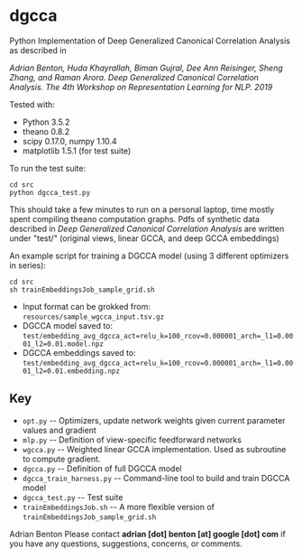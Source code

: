 # dgcca
Python Implementation of Deep Generalized Canonical Correlation Analysis as described in 

*Adrian Benton, Huda Khayrallah, Biman Gujral, Dee Ann Reisinger, Sheng Zhang, and Raman Arora. Deep Generalized Canonical Correlation Analysis. The 4th Workshop on Representation Learning for NLP. 2019*

Tested with:

+ Python 3.5.2
+ theano 0.8.2
+ scipy 0.17.0, numpy 1.10.4
+ matplotlib 1.5.1 (for test suite)

To run the test suite:

    cd src
    python dgcca_test.py

This should take a few minutes to run on a personal laptop, time mostly spent compiling theano computation graphs.  Pdfs of synthetic data described in *Deep Generalized Canonical Correlation Analysis* are written under "test/" (original views, linear GCCA, and deep GCCA embeddings)

An example script for training a DGCCA model (using 3 different optimizers in series):

    cd src
    sh trainEmbeddingsJob_sample_grid.sh

* Input format can be grokked from: `resources/sample_wgcca_input.tsv.gz`
* DGCCA model saved to: `test/embedding_avg_dgcca_act=relu_k=100_rcov=0.000001_arch=_l1=0.0001_l2=0.01.model.npz`
* DGCCA embeddings saved to: `test/embedding_avg_dgcca_act=relu_k=100_rcov=0.000001_arch=_l1=0.0001_l2=0.01.embedding.npz`

Key
----
* `opt.py`   -- Optimizers, update network weights given current parameter values and gradient
* `mlp.py`   -- Definition of view-specific feedforward networks
* `wgcca.py` -- Weighted linear GCCA implementation.  Used as subroutine to compute gradient.
* `dgcca.py` -- Definition of full DGCCA model
* `dgcca_train_harness.py` -- Command-line tool to build and train DGCCA model 
* `dgcca_test.py` -- Test suite
* `trainEmbeddingsJob.sh` -- A more flexible version of `trainEmbeddingsJob_sample_grid.sh`

Adrian Benton
Please contact __adrian [dot] benton [at] google [dot] com__ if you have any questions, suggestions, concerns, or comments.

